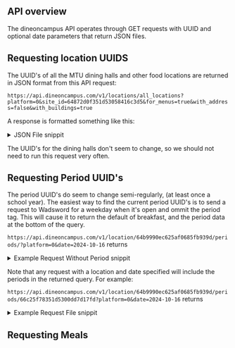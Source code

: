 ## API overview
The dineoncampus API operates through GET requests with UUID and optional date parameters that return JSON files.

## Requesting location UUIDS
The UUID's of all the MTU dining halls and other food locations are returned in JSON format from this API request:

```https://api.dineoncampus.com/v1/locations/all_locations?platform=0&site_id=64872d0f351d53058416c3d5&for_menus=true&with_address=false&with_buildings=true```

A response is formatted something like this:
<details>
<summary>JSON File snippit</summary>
<pre><code>{
  "buildings": [
    {
      "id": "64b9974bc625af064571299c",
      "name": "Memorial Union Building",
      "show_menus": true,
      "type": "building",
      "allergen_filter": false,
      "locations": [
        {
          "id": "64a6ec07e45d4306a38d2ea6",
          "name": "Brkfst & Co",
          "show_menus": true,
          "type": "webtrition",
          "allergen_filter": false,
          "building_id": "64b9974bc625af064571299c",
          "active": true,
          "short_description": null,
          "custom_payment_types_used": [],
          "sort_order": 5,
          "is_delivery": false,
          "is_delivery_only": false,
          [...]
        }],
      "active": true
    }
    [...]
  ]
  "status": "success",
  "request_time": 1.597166077,
  "records": 8
}</code></pre>
</details>


The UUID's for the dining halls don't seem to change, so we should not need to run this request very often.

## Requesting Period UUID's
The period UUID's do seem to change semi-regularly, (at least once a school year). The easiest way to find the current period UUID's is to send a request to Wadsword for a weekday when it's open and ommit the period tag. This will cause it to return the default of breakfast, and the period data at the bottom of the query.

```https://api.dineoncampus.com/v1/location/64b9990ec625af0685fb939d/periods/?platform=0&date=2024-10-16```
returns
<details>
<summary>Example Request Without Period snippit</summary>
<pre><code>
{
  "status": "success",
  "request_time": 6.117609326,
  "records": 0,
  "allergen_filter": false,
  "menu": {
    "id": 1,
    "date": "2024-10-16",
    "name": null,
    "from_date": null,
    "to_date": null,
    "periods": {
      "name": "Breakfast",
      "id": "66c25f78351d5300dd7d1807",
      "sort_order": 0,
      "categories": [
        { [...]
      }]
    }
  },
  "periods": [
    {
      "id": "66c25f78351d5300dd7d1807",
      "sort_order": 0,
      "name": "Breakfast"
    },
    {
      "id": "66c25f78351d5300dd7d17fd",
      "sort_order": 1,
      "name": "Lunch"
    },
    {
      "id": "66c25f78351d5300dd7d1804",
      "sort_order": 2,
      "name": "Dinner"
    },
    {
      "id": "66cf452dc625af06298b134c",
      "sort_order": 3,
      "name": "Everyday"
    }
  ],
  "closed": false
}
</code></pre>
</details>

Note that any request with a location and date specified will include the periods in the returned query. For example:

```https://api.dineoncampus.com/v1/location/64b9990ec625af0685fb939d/periods/66c25f78351d5300dd7d17fd?platform=0&date=2024-10-16```
returns
<details>
<summary>Example Request File snippit</summary>
<pre><code>{
  "status": "success",
  "request_time": 0.353593837,
  "records": 0,
  "allergen_filter": false,
  "menu": { [...]
  },
  "periods": [
    {
      "id": "66c25f78351d5300dd7d1807",
      "sort_order": 0,
      "name": "Breakfast"
    },
    {
      "id": "66c25f78351d5300dd7d17fd",
      "sort_order": 1,
      "name": "Lunch"
    },
    {
      "id": "66c25f78351d5300dd7d1804",
      "sort_order": 2,
      "name": "Dinner"
    },
    {
      "id": "66cf452dc625af06298b134c",
      "sort_order": 3,
      "name": "Everyday"
    }
  ],
  "closed": false
}</code></pre></details>
  
## Requesting Meals


